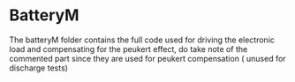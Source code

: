 # BatteryM
The batteryM folder contains the full code used for driving the electronic load and compensating for the peukert effect, do take note of the 
commented part since they are used for peukert compensation ( unused for discharge tests)
